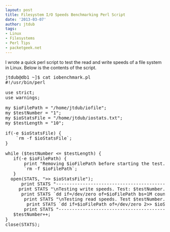 ```yaml
---
layout: post
title: Filesystem I/O Speeds Benchmarking Perl Script
date: '2013-03-07'
author: jtdub
tags:
- Linux
- Filesystems
- Perl Tips
- packetgeek.net
---
```


I wrote a quick perl script to test the read and write speeds of a file system in Linux. Below is the contents of the script.
<br/>
<pre class="lang:default decode:true">jtdub@db1 ~]$ cat iobenchmark.pl <br/>#!/usr/bin/perl<br/><br/>use strict;<br/>use warnings;<br/><br/>my $ioFilePath = "/home/jtdub/iofile";<br/>my $testNumber = "1";<br/>my $ioStatsFile = "/home/jtdub/iostats.txt";<br/>my $testLength = "10";<br/><br/>if(-e $ioStatsFile) {<br/>	`rm -f $ioStatsFile`;<br/>}<br/><br/>while ($testNumber &lt;= $testLength) {<br/>	if(-e $ioFilePath) {<br/>		print "Removing $ioFilePath before starting the test. Test: $testNumber.\n";<br/>		`rm -f $ioFilePath`;<br/>	}<br/>	open(STATS, "&gt;&gt; $ioStatsFile");<br/>		print STATS "-----------------------------------------\n";<br/>		print STATS "\nTesting write speeds. Test: $testNumber.\n\n";<br/>		print STATS `dd if=/dev/zero of=$ioFilePath bs=1M count=500 2&gt;&gt; $ioStatsFile`;<br/>		print STATS "\nTesting read speeds. Test $testNumber.\n\n";<br/>		print STATS `dd if=$ioFilePath of=/dev/zero 2&gt;&gt; $ioStatsFile`;<br/>		print STATS "-----------------------------------------\n\n";<br/>	$testNumber++;		<br/>}<br/>close(STATS);</pre>
<br/>
